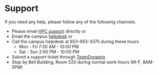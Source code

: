 # Support

If you need any help, please follow any of the following channels.

- Please email [HPC support](mailto:cofc@cofc.edu) directly or
- Email the campus [helpdesk](mailto:helpdesk@cofc.edu) or
- Call the campus helpdesk at 853-953-3375 during these hours
  - Mon - Fri 7:30 AM - 10:00 PM
  - Sat - Sun 2:00 PM - 10:00 PM
- Submit a support ticket through [TeamDynamix](https://cofc.teamdynamix.com)
- Stop by Bell Building, Room 520 during normal work hours (M-F, 8AM-5PM)
